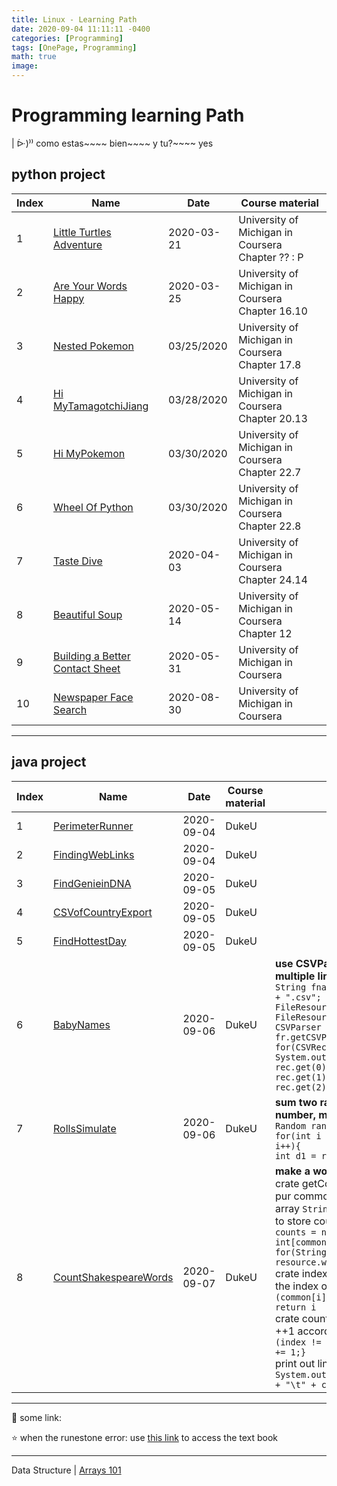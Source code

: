 ```yaml
---
title: Linux - Learning Path
date: 2020-09-04 11:11:11 -0400
categories: [Programming]
tags: [OnePage, Programming]
math: true
image: 
---
```



# Programming learning Path


| ᐕ)⁾⁾ como estas~~~~ bien~~~~ y tu?~~~~ yes


## python project

Index | Name | Date | Course material
---|---|---|---
1 | [Little Turtles Adventure](./pycode/2020-03-21-LittleTurtlesAdventure.md) | 2020-03-21 | University of Michigan in Coursera Chapter ?? : P
2 | [Are Your Words Happy](./pycode/2020-03-25-AreYourWordsHappy.md) | 2020-03-25 | University of Michigan in Coursera Chapter 16.10
3 | [Nested Pokemon](./pycode/2020-03-25-NestedPokemon.md) | 03/25/2020 | University of Michigan in Coursera Chapter 17.8
4 | [Hi MyTamagotchiJiang](./pycode/2020-03-28-HiMyTamagotchiJiang.md) | 03/28/2020 | University of Michigan in Coursera Chapter 20.13
5 | [Hi MyPokemon](./pycode/2020-03-20-HiMyPokemon.md) | 03/30/2020 | University of Michigan in Coursera Chapter 22.7
6 | [Wheel Of Python](./pycode/2020-03-20-WheelOfPython.md) | 03/30/2020 | University of Michigan in Coursera Chapter 22.8
7 | [Taste Dive](./pycode/2020-04-03-TasteDive.md) | 2020-04-03 | University of Michigan in Coursera Chapter 24.14
8 | [Beautiful Soup](./pycode/2020-05-14-BeautifulSoup.md) | 2020-05-14 | University of Michigan in Coursera Chapter 12
9 | [Building a Better Contact Sheet](./pycode/2020-05-31-Building-a-Better-Contact-Sheet.md) | 2020-05-31 | University of Michigan in Coursera 
10| [Newspaper Face Search](./pycode/2020-08-30-NewspaperFaceSearch.py) | 2020-08-30 | University of Michigan in Coursera

---

## java project

Index | Name | Date | Course material | Note
---|---|---|---|---
1 | [PerimeterRunner](./javademo/2020-09-04-PerimeterRunner/PerimeterRunner.java) | 2020-09-04 | DukeU
2 | [FindingWebLinks](./javademo/2020-09-04-FindingWebLinks/FindingWebLinks.java) | 2020-09-04 | DukeU
3 | [FindGenieinDNA](./javademo/2020-09-05-FindGenieinDNA/FindGenieinDNA.java) | 2020-09-05 | DukeU
4 | [CSVofCountryExport](./javademo/2020-09-05-CSVofCountryExport/CSVofCountryExport.java) | 2020-09-05 | DukeU
5 | [FindHottestDay](./javademo/2020-09-05-FindHottestDay/FindHottestDay.java) | 2020-09-05 | DukeU
6 | [BabyNames](./javademo/2020-09-06-BabyNames/BabyNames.java) | 2020-09-06 | DukeU | **use CSVParser to process multiple line** <br>`String fname = "yob" + year + ".csv";` <br> `FileResource fr = new FileResource(fname); ` <br> `CSVParser parser = fr.getCSVParser(false);` <br> `for(CSVRecord rec : parser){` <br> `System.out.println("Name " + rec.get(0) + " Gender "+ rec.get(1) + " Num Born" + rec.get(2));}`
7 | [RollsSimulate](./javademo/2020-09-06-RollsSimulate/RollsSimulate.java) | 2020-09-06 | DukeU | **sum two random roll number, make a record array** <br> `Random rand = new Random();` <br> `for(int i = 0; i < rolls; i++){` <br> `int d1 = rand.nextInt(6) + 1`
8 | [CountShakespeareWords](./2020-09-07-CountShakespeareWords/CountShakespeareWords.java) | 2020-09-07| DukeU | **make a word record array** <br> crate getCommon().method to pur common word list into a array `String[] common;` <br> to store counts create `int[] counts = new int[common.length];` <br> `for(String word : resource.words())` <br> crate indexOf().method to get the index of common word `if (common[i].equals(word)); return i` <br> crate countWords().method to ++1 according to the index, `if (index != -1) {counts[index] += 1;}` <br> print out line as index `System.out.println(common[k] + "\t" + counts[k]);`

---


:purple_heart: some link:

:star: when the runestone error: use [this link](https://runestone.academy/runestone/books/published/fopp/AdvancedAccumulation/toctree.html) to access the text book

---

Data Structure | [Arrays 101]()





